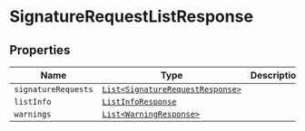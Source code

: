 

# SignatureRequestListResponse



## Properties

Name | Type | Description | Notes
------------ | ------------- | ------------- | -------------
| `signatureRequests` | [```List<SignatureRequestResponse>```](SignatureRequestResponse.md) |    |  |
| `listInfo` | [```ListInfoResponse```](ListInfoResponse.md) |    |  |
| `warnings` | [```List<WarningResponse>```](WarningResponse.md) |    |  |




